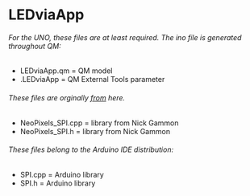 # LEDviaApp
###### For the UNO, these files are at least required. The ino file is generated throughout QM:  
* LEDviaApp.qm = QM model  
* .LEDviaApp = QM External Tools parameter  
###### These files are orginally [from](https://github.com/nickgammon/NeoPixels_SPI) here. 
* NeoPixels_SPI.cpp = library from Nick Gammon  
* NeoPixels_SPI.h = library from Nick Gammon  
###### These files belong to the Arduino IDE distribution:
* SPI.cpp = Arduino library  
* SPI.h = Arduino library  
